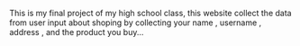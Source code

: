 This is my final project of my high school class, this website collect the data from user input about shoping by collecting your name , username , address , and the product you buy...

